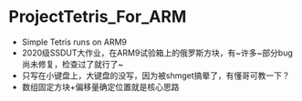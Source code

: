 # ProjectTetris_For_ARM
 - Simple Tetris runs on ARM9
 - 2020级SSDUT大作业，在ARM9试验箱上的俄罗斯方块，有~许多~部分bug尚未修复，检查过了就行了~
 - 只写在小键盘上，大键盘的没写，因为被shmget搞晕了，有懂哥可教一下？
 - 数组固定方块+偏移量确定位置就是核心思路
